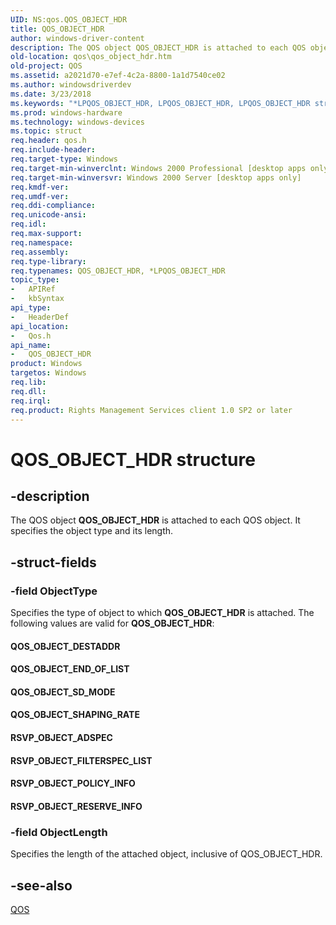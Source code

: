 ```yaml
---
UID: NS:qos.QOS_OBJECT_HDR
title: QOS_OBJECT_HDR
author: windows-driver-content
description: The QOS object QOS_OBJECT_HDR is attached to each QOS object. It specifies the object type and its length.
old-location: qos\qos_object_hdr.htm
old-project: QOS
ms.assetid: a2021d70-e7ef-4c2a-8800-1a1d7540ce02
ms.author: windowsdriverdev
ms.date: 3/23/2018
ms.keywords: "*LPQOS_OBJECT_HDR, LPQOS_OBJECT_HDR, LPQOS_OBJECT_HDR structure pointer [QOS], QOS_OBJECT_DESTADDR, QOS_OBJECT_END_OF_LIST, QOS_OBJECT_HDR, QOS_OBJECT_HDR structure [QOS], QOS_OBJECT_SD_MODE, QOS_OBJECT_SHAPING_RATE, RSVP_OBJECT_ADSPEC, RSVP_OBJECT_FILTERSPEC_LIST, RSVP_OBJECT_POLICY_INFO, RSVP_OBJECT_RESERVE_INFO, _gqos_qos_object_hdr, qos.qos_object_hdr, qos/LPQOS_OBJECT_HDR, qos/QOS_OBJECT_HDR"
ms.prod: windows-hardware
ms.technology: windows-devices
ms.topic: struct
req.header: qos.h
req.include-header: 
req.target-type: Windows
req.target-min-winverclnt: Windows 2000 Professional [desktop apps only]
req.target-min-winversvr: Windows 2000 Server [desktop apps only]
req.kmdf-ver: 
req.umdf-ver: 
req.ddi-compliance: 
req.unicode-ansi: 
req.idl: 
req.max-support: 
req.namespace: 
req.assembly: 
req.type-library: 
req.typenames: QOS_OBJECT_HDR, *LPQOS_OBJECT_HDR
topic_type:
-	APIRef
-	kbSyntax
api_type:
-	HeaderDef
api_location:
-	Qos.h
api_name:
-	QOS_OBJECT_HDR
product: Windows
targetos: Windows
req.lib: 
req.dll: 
req.irql: 
req.product: Rights Management Services client 1.0 SP2 or later
---
```


# QOS_OBJECT_HDR structure


## -description


The QOS object 
<b>QOS_OBJECT_HDR</b> is attached to each QOS object. It specifies the object type and its length.


## -struct-fields




### -field ObjectType

Specifies the type of object to which 
<b>QOS_OBJECT_HDR</b> is attached. The following values are valid for 
<b>QOS_OBJECT_HDR</b>: 




<a id="QOS_OBJECT_DESTADDR"></a>
<a id="qos_object_destaddr"></a>


#### QOS_OBJECT_DESTADDR

<a id="QOS_OBJECT_END_OF_LIST"></a>
<a id="qos_object_end_of_list"></a>


#### QOS_OBJECT_END_OF_LIST

<a id="QOS_OBJECT_SD_MODE"></a>
<a id="qos_object_sd_mode"></a>


#### QOS_OBJECT_SD_MODE

<a id="QOS_OBJECT_SHAPING_RATE"></a>
<a id="qos_object_shaping_rate"></a>


#### QOS_OBJECT_SHAPING_RATE

<a id="RSVP_OBJECT_ADSPEC"></a>
<a id="rsvp_object_adspec"></a>


#### RSVP_OBJECT_ADSPEC

<a id="RSVP_OBJECT_FILTERSPEC_LIST"></a>
<a id="rsvp_object_filterspec_list"></a>


#### RSVP_OBJECT_FILTERSPEC_LIST

<a id="RSVP_OBJECT_POLICY_INFO"></a>
<a id="rsvp_object_policy_info"></a>


#### RSVP_OBJECT_POLICY_INFO

<a id="RSVP_OBJECT_RESERVE_INFO"></a>
<a id="rsvp_object_reserve_info"></a>


#### RSVP_OBJECT_RESERVE_INFO


### -field ObjectLength

Specifies the length of the attached object, inclusive of QOS_OBJECT_HDR.
					


## -see-also




<a href="https://msdn.microsoft.com/859faa13-bd66-46ee-8452-6ff5d53d66c9">QOS</a>
 

 

